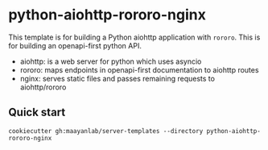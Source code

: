 # python-aiohttp-rororo-nginx

This template is for building a Python aiohttp application with `rororo`. This is for building an openapi-first python API.

- aiohttp: is a web server for python which uses asyncio
- rororo: maps endpoints in openapi-first documentation to aiohttp routes
- nginx: serves static files and passes remaining requests to aiohttp/rororo

## Quick start
```
cookiecutter gh:maayanlab/server-templates --directory python-aiohttp-rororo-nginx
```
